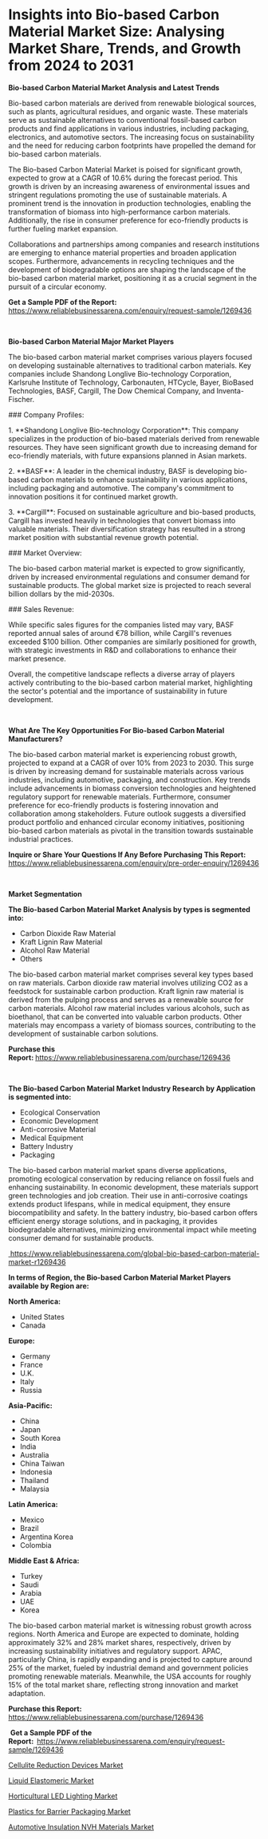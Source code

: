<p><h1>Insights into Bio-based Carbon Material Market Size: Analysing Market Share, Trends, and Growth from 2024 to 2031</h1></p><p><strong>Bio-based Carbon Material Market Analysis and Latest Trends</strong></p>
<p><p>Bio-based carbon materials are derived from renewable biological sources, such as plants, agricultural residues, and organic waste. These materials serve as sustainable alternatives to conventional fossil-based carbon products and find applications in various industries, including packaging, electronics, and automotive sectors. The increasing focus on sustainability and the need for reducing carbon footprints have propelled the demand for bio-based carbon materials.</p><p>The Bio-based Carbon Material Market is poised for significant growth, expected to grow at a CAGR of 10.6% during the forecast period. This growth is driven by an increasing awareness of environmental issues and stringent regulations promoting the use of sustainable materials. A prominent trend is the innovation in production technologies, enabling the transformation of biomass into high-performance carbon materials. Additionally, the rise in consumer preference for eco-friendly products is further fueling market expansion.</p><p>Collaborations and partnerships among companies and research institutions are emerging to enhance material properties and broaden application scopes. Furthermore, advancements in recycling techniques and the development of biodegradable options are shaping the landscape of the bio-based carbon material market, positioning it as a crucial segment in the pursuit of a circular economy.</p></p>
<p><strong>Get a Sample PDF of the Report:&nbsp;</strong> <a href="https://www.reliablebusinessarena.com/enquiry/request-sample/1269436?utm_campaign=1579&utm_medium=2&utm_source=Github&utm_content=ia&utm_term=12102024&utm_id=bio-based-carbon-material">https://www.reliablebusinessarena.com/enquiry/request-sample/1269436</a></p>
<p>&nbsp;</p>
<p><strong>Bio-based Carbon Material Major Market Players</strong></p>
<p><p>The bio-based carbon material market comprises various players focused on developing sustainable alternatives to traditional carbon materials. Key companies include Shandong Longlive Bio-technology Corporation, Karlsruhe Institute of Technology, Carbonauten, HTCycle, Bayer, BioBased Technologies, BASF, Cargill, The Dow Chemical Company, and Inventa-Fischer.</p><p>### Company Profiles:</p><p>1. **Shandong Longlive Bio-technology Corporation**: This company specializes in the production of bio-based materials derived from renewable resources. They have seen significant growth due to increasing demand for eco-friendly materials, with future expansions planned in Asian markets.</p><p>2. **BASF**: A leader in the chemical industry, BASF is developing bio-based carbon materials to enhance sustainability in various applications, including packaging and automotive. The company's commitment to innovation positions it for continued market growth.</p><p>3. **Cargill**: Focused on sustainable agriculture and bio-based products, Cargill has invested heavily in technologies that convert biomass into valuable materials. Their diversification strategy has resulted in a strong market position with substantial revenue growth potential.</p><p>### Market Overview:</p><p>The bio-based carbon material market is expected to grow significantly, driven by increased environmental regulations and consumer demand for sustainable products. The global market size is projected to reach several billion dollars by the mid-2030s.</p><p>### Sales Revenue:</p><p>While specific sales figures for the companies listed may vary, BASF reported annual sales of around €78 billion, while Cargill's revenues exceeded $100 billion. Other companies are similarly positioned for growth, with strategic investments in R&D and collaborations to enhance their market presence.</p><p>Overall, the competitive landscape reflects a diverse array of players actively contributing to the bio-based carbon material market, highlighting the sector's potential and the importance of sustainability in future development.</p></p>
<p>&nbsp;</p>
<p><strong>What Are The Key Opportunities For Bio-based Carbon Material Manufacturers?</strong></p>
<p><p>The bio-based carbon material market is experiencing robust growth, projected to expand at a CAGR of over 10% from 2023 to 2030. This surge is driven by increasing demand for sustainable materials across various industries, including automotive, packaging, and construction. Key trends include advancements in biomass conversion technologies and heightened regulatory support for renewable materials. Furthermore, consumer preference for eco-friendly products is fostering innovation and collaboration among stakeholders. Future outlook suggests a diversified product portfolio and enhanced circular economy initiatives, positioning bio-based carbon materials as pivotal in the transition towards sustainable industrial practices.</p></p>
<p><strong>Inquire or Share Your Questions If Any Before Purchasing This Report:</strong> <a href="https://www.reliablebusinessarena.com/enquiry/pre-order-enquiry/1269436?utm_campaign=1579&utm_medium=2&utm_source=Github&utm_content=ia&utm_term=12102024&utm_id=bio-based-carbon-material">https://www.reliablebusinessarena.com/enquiry/pre-order-enquiry/1269436</a></p>
<p>&nbsp;</p>
<p><strong>Market Segmentation</strong></p>
<p><strong>The Bio-based Carbon Material Market Analysis by types is segmented into:</strong></p>
<p><ul><li>Carbon Dioxide Raw Material</li><li>Kraft Lignin Raw Material</li><li>Alcohol Raw Material</li><li>Others</li></ul></p>
<p><p>The bio-based carbon material market comprises several key types based on raw materials. Carbon dioxide raw material involves utilizing CO2 as a feedstock for sustainable carbon production. Kraft lignin raw material is derived from the pulping process and serves as a renewable source for carbon materials. Alcohol raw material includes various alcohols, such as bioethanol, that can be converted into valuable carbon products. Other materials may encompass a variety of biomass sources, contributing to the development of sustainable carbon solutions.</p></p>
<p><strong>Purchase this Report:&nbsp;</strong><a href="https://www.reliablebusinessarena.com/purchase/1269436?utm_campaign=1579&utm_medium=2&utm_source=Github&utm_content=ia&utm_term=12102024&utm_id=bio-based-carbon-material">https://www.reliablebusinessarena.com/purchase/1269436</a></p>
<p>&nbsp;</p>
<p><strong>The Bio-based Carbon Material Market Industry Research by Application is segmented into:</strong></p>
<p><ul><li>Ecological Conservation</li><li>Economic Development</li><li>Anti-corrosive Material</li><li>Medical Equipment</li><li>Battery Industry</li><li>Packaging</li></ul></p>
<p><p>The bio-based carbon material market spans diverse applications, promoting ecological conservation by reducing reliance on fossil fuels and enhancing sustainability. In economic development, these materials support green technologies and job creation. Their use in anti-corrosive coatings extends product lifespans, while in medical equipment, they ensure biocompatibility and safety. In the battery industry, bio-based carbon offers efficient energy storage solutions, and in packaging, it provides biodegradable alternatives, minimizing environmental impact while meeting consumer demand for sustainable products.</p></p>
<p><a href="https://www.reliablebusinessarena.com/global-bio-based-carbon-material-market-r1269436?utm_campaign=1579&utm_medium=2&utm_source=Github&utm_content=ia&utm_term=12102024&utm_id=bio-based-carbon-material">&nbsp;https://www.reliablebusinessarena.com/global-bio-based-carbon-material-market-r1269436</a></p>
<p><strong>In terms of Region, the Bio-based Carbon Material Market Players available by Region are:</strong></p>
<p>
    <p> <strong> North America: </strong>
        <ul>
            <li>United States</li>
            <li>Canada</li>
        </ul>
        </p> 
    <p> <strong> Europe: </strong>
        <ul>
            <li>Germany</li>
            <li>France</li>
            <li>U.K.</li>
            <li>Italy</li>
            <li>Russia</li>
        </ul>
        </p> 
    <p> <strong> Asia-Pacific: </strong>
        <ul>
            <li>China</li>
            <li>Japan</li>
            <li>South Korea</li>
            <li>India</li>
            <li>Australia</li>
            <li>China Taiwan</li>
            <li>Indonesia</li>
            <li>Thailand</li>
            <li>Malaysia</li>
        </ul>
        </p> 
    <p> <strong> Latin America: </strong>
        <ul>
            <li>Mexico</li>
            <li>Brazil</li>
            <li>Argentina Korea</li>
            <li>Colombia</li>
        </ul>
        </p> 
    <p> <strong> Middle East & Africa: </strong>
        <ul>
            <li>Turkey</li>
            <li>Saudi</li>
            <li>Arabia</li>
            <li>UAE</li>
            <li>Korea</li>
        </ul>
    </p>
    </p>
<p><p>The bio-based carbon material market is witnessing robust growth across regions. North America and Europe are expected to dominate, holding approximately 32% and 28% market shares, respectively, driven by increasing sustainability initiatives and regulatory support. APAC, particularly China, is rapidly expanding and is projected to capture around 25% of the market, fueled by industrial demand and government policies promoting renewable materials. Meanwhile, the USA accounts for roughly 15% of the total market share, reflecting strong innovation and market adaptation.</p></p>
<p><strong>Purchase this Report: </strong><a href="https://www.reliablebusinessarena.com/purchase/1269436?utm_campaign=1579&utm_medium=2&utm_source=Github&utm_content=ia&utm_term=12102024&utm_id=bio-based-carbon-material">https://www.reliablebusinessarena.com/purchase/1269436</a></p>
<p>&nbsp;<strong>Get a Sample PDF of the Report:&nbsp;&nbsp;</strong><a href="https://www.reliablebusinessarena.com/enquiry/request-sample/1269436?utm_campaign=1579&utm_medium=2&utm_source=Github&utm_content=ia&utm_term=12102024&utm_id=bio-based-carbon-material">https://www.reliablebusinessarena.com/enquiry/request-sample/1269436</a></p>
<p><strong></strong></p>
<p><p><a href="https://github.com/mac1evjen/Market-Research-Report-List-1/blob/main/cellulite-reduction-devices-market.md?utm_campaign=1579&utm_medium=2&utm_source=Github&utm_content=ia&utm_term=12102024&utm_id=bio-based-carbon-material">Cellulite Reduction Devices Market</a></p><p><a href="https://www.linkedin.com/pulse/strategic-roadmap-global-liquid-elastomeric-market-insights-c79le?utm_campaign=1579&utm_medium=2&utm_source=Github&utm_content=ia&utm_term=12102024&utm_id=bio-based-carbon-material">Liquid Elastomeric Market</a></p><p><a href="https://github.com/edb4votunget/Market-Research-Report-List-1/blob/main/horticultural-led-lighting-market.md?utm_campaign=1579&utm_medium=2&utm_source=Github&utm_content=ia&utm_term=12102024&utm_id=bio-based-carbon-material">Horticultural LED Lighting Market</a></p><p><a href="https://www.linkedin.com/pulse/plastics-barrier-packaging-market-research-report-2024-2031-5kpne?utm_campaign=1579&utm_medium=2&utm_source=Github&utm_content=ia&utm_term=12102024&utm_id=bio-based-carbon-material">Plastics for Barrier Packaging Market</a></p><p><a href="https://www.linkedin.com/pulse/evolution-automotive-insulation-nvh-materials-market-key-shifts-er2de?utm_campaign=1579&utm_medium=2&utm_source=Github&utm_content=ia&utm_term=12102024&utm_id=bio-based-carbon-material">Automotive Insulation NVH Materials Market</a></p></p>